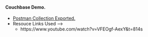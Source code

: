 #### Couchbase Demo.

<ul>
	<li>
		<a href="Resouces/couchbase-demo.postman_collection.json"> Postman Collection Exported. </a>
	</li>
	<li>
		Resouce Links Used -->
			<ul>
				<li>
					https://www.youtube.com/watch?v=VFEOgf-AexY&t=814s
				</li>
			</ul>
	</li>
</ul>